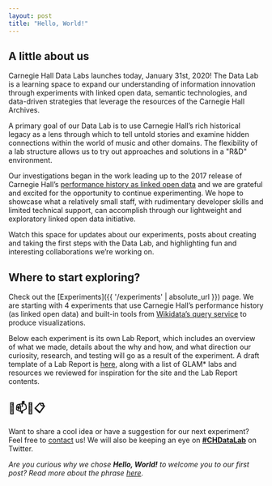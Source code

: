 ```yaml
---
layout: post
title: "Hello, World!"
---
```


## A little about us 

Carnegie Hall Data Labs launches today, January 31st, 2020! The Data Lab is a learning space to expand our understanding of information innovation through experiments with linked open data, semantic technologies, and data-driven strategies that leverage the resources of the Carnegie Hall Archives. 

A primary goal of our Data Lab is to use Carnegie Hall’s rich historical legacy as a lens through which to tell untold stories and examine hidden connections within the world of music and other domains. The flexibility of a lab structure allows us to try out approaches and solutions in a "R&D" environment. 

Our investigations began in the work leading up to the 2017 release of Carnegie Hall’s [performance history as linked open data](http://data.carnegiehall.org/) and we are grateful and excited for the opportunity to continue experimenting. We hope to showcase what a relatively small staff, with rudimentary developer skills and limited technical support, can accomplish through our lightweight and exploratory linked open data initiative.  

Watch this space for updates about our experiments, posts about creating and taking the first steps with the Data Lab, and highlighting fun and interesting collaborations we’re working on.   

## Where to start exploring?  

Check out the [Experiments]({{ '/experiments' | absolute_url }}) page. We are starting with 4 experiments that use Carnegie Hall’s performance history (as linked open data) and built-in tools from [Wikidata’s query service](https://query.wikidata.org/) to produce visualizations.  

Below each experiment is its own Lab Report, which includes an overview of what we made, details about the why and how, and what direction our curiosity, research, and testing will go as a result of the experiment. A draft template of a Lab Report is [here](https://carnegiehall.github.io/datalab/labreport.html), along with a list of GLAM* labs and resources we reviewed for inspiration for the site and the Lab Report contents. 

## 📧📫💬📋

Want to share a cool idea or have a suggestion for our next experiment? Feel free to [contact](/contact.md) us! We will also be keeping an eye on [**#CHDataLab**](https://twitter.com/search/?q=%23CHDataLab) on Twitter.  






*Are you curious why we chose **Hello, World!** to welcome you to our first post? Read more about the phrase [here](https://en.wikipedia.org/wiki/%22Hello,_World!%22_program)*. 
